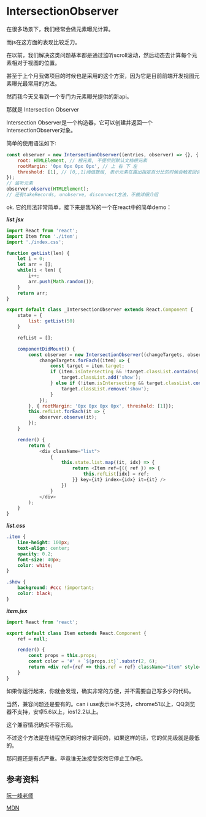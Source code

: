 # IntersectionObserver

在很多场景下，我们经常会做元素曝光计算。

而js在这方面的表现比较乏力。

在以前，我们解决这类问题基本都是通过监听scroll滚动，然后动态去计算每个元素相对于视图的位置。

甚至于上个月我做项目的时候也是采用的这个方案，因为它是目前前端开发视图元素曝光最常用的方法。

然而我今天又看到一个专门为元素曝光提供的新api。

那就是 Intersection Observer

Intersection Observer是一个构造器，它可以创建并返回一个IntersectionObserver对象。

简单的使用语法如下:

```javascript
const observer = new IntersectionObserver((entries, observer) => {}, { // 配置可选
    root: HTMLElement, // 根元素, 不提供则默认文档根元素
    rootMargin: '0px 0px 0px 0px', // 上 右 下 左
    threshold: [1], // [0,,1]阈值数组, 表示元素在露出指定百分比的时候会触发回调
});
// 监听元素
observer.observe(HTMLElement);
// 还有takeRecords, unobserve, disconnect方法，不做详细介绍
```

ok. 它的用法非常简单，接下来是我写的一个在react中的简单demo：

***list.jsx***

```javascript
import React from 'react';
import Item from './item';
import './index.css';

function getList(len) {
    let i = 0;
    let arr = [];
    while(i < len) {
        i++;
        arr.push(Math.random());
    }
    return arr;
}

export default class _IntersectionObserver extends React.Component {
    state = {
        list: getList(50)
    }

    refList = [];

    componentDidMount() {
        const observer = new IntersectionObserver((changeTargets, observer) => {
            changeTargets.forEach((item) => {
                const target = item.target;
                if (item.isIntersecting && !target.classList.contains('show')) {
                    target.classList.add('show');
                } else if (!item.isIntersecting && target.classList.contains('show')) {
                    target.classList.remove('show');
                }
            });
        }, { rootMargin: '0px 0px 0px 0px', threshold: [1]});
        this.refList.forEach(it => {
            observer.observe(it);
        });
    }

    render() {
        return (
            <div className="list">
                {
                    this.state.list.map((it, idx) => {
                        return <Item ref={({ ref }) => {
                            this.refList[idx] = ref;
                        }} key={it} index={idx} it={it} />
                    })
                }
            </div>
        );
    }
}
```

***list.css***

```css
.item {
    line-height: 100px;
    text-align: center;
    opacity: 0.2;
    font-size: 40px;
    color: white;
}

.show {
    background: #ccc !important;
    color: black;
}
```

***item.jsx***

```jsx
import React from 'react';

export default class Item extends React.Component {
    ref = null;

    render() {
        const props = this.props;
        const color = '#' + `${props.it}`.substr(2, 6);
        return <div ref={ref => this.ref = ref} className="item" style={{background: color,}}>{props.index}</div>;
    }
}
```

如果你运行起来，你就会发现，确实非常的方便，并不需要自己写多少的代码。

当然，兼容问题还是要有的。can i use表示ie不支持，chrome51以上，QQ浏览器不支持，安卓5.6以上，ios12.2以上。

这个兼容情况确实不容乐观。

不过这个方法是在线程空闲的时候才调用的，如果这样的话，它的优先级就是最低的。

那问题还是有点严重。毕竟谁无法接受突然它停止工作吧。

## 参考资料

[阮一峰老师](https://www.ruanyifeng.com/blog/2016/11/intersectionobserver_api.html)

[MDN](https://developer.mozilla.org/zh-CN/docs/Web/API/IntersectionObserver)
